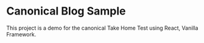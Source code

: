 # Canonical Blog Sample

This project is a demo for the canonical Take Home Test using React, Vanilla Framework.

